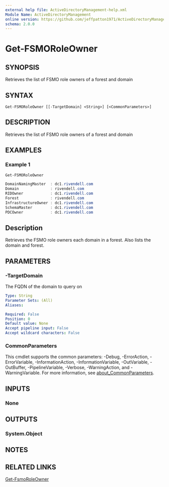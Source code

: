 ```yaml
---
external help file: ActiveDirectoryManagement-help.xml
Module Name: ActiveDirectoryManagement
online version: https://github.com/jeffpatton1971/ActiveDirectoryManagement/blob/1.1.0/docs/Get-FSMORoleOwner.md#get-fsmoroleowner
schema: 2.0.0
---
```


# Get-FSMORoleOwner

## SYNOPSIS
Retrieves the list of FSMO role owners of a forest and domain

## SYNTAX

```
Get-FSMORoleOwner [[-TargetDomain] <String>] [<CommonParameters>]
```

## DESCRIPTION
Retrieves the list of FSMO role owners of a forest and domain

## EXAMPLES

### Example 1
```powershell
Get-FSMORoleOwner

DomainNamingMaster  : dc1.rivendell.com
Domain              : rivendell.com
RIDOwner            : dc1.rivendell.com
Forest              : rivendell.com
InfrastructureOwner : dc1.rivendell.com
SchemaMaster        : dc1.rivendell.com
PDCOwner            : dc1.rivendell.com
```

Description
-----------
Retrieves the FSMO role owners each domain in a forest. Also lists the domain and forest.

## PARAMETERS

### -TargetDomain
The FQDN of the domain to query on

```yaml
Type: String
Parameter Sets: (All)
Aliases:

Required: False
Position: 0
Default value: None
Accept pipeline input: False
Accept wildcard characters: False
```

### CommonParameters
This cmdlet supports the common parameters: -Debug, -ErrorAction, -ErrorVariable, -InformationAction, -InformationVariable, -OutVariable, -OutBuffer, -PipelineVariable, -Verbose, -WarningAction, and -WarningVariable. For more information, see [about_CommonParameters](http://go.microsoft.com/fwlink/?LinkID=113216).

## INPUTS

### None

## OUTPUTS

### System.Object
## NOTES

## RELATED LINKS
[Get-FsmoRoleOwner](https://github.com/jeffpatton1971/ActiveDirectoryManagement/blob/1.1.0/docs/Get-FSMORoleOwner.md#get-fsmoroleowner)